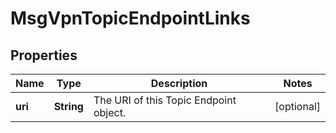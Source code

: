 

# MsgVpnTopicEndpointLinks


## Properties

| Name | Type | Description | Notes |
|------------ | ------------- | ------------- | -------------|
|**uri** | **String** | The URI of this Topic Endpoint object. |  [optional] |



